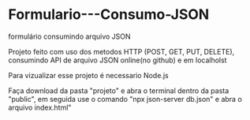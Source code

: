 # Formulario---Consumo-JSON
formulário consumindo arquivo JSON
<p>Projeto feito com uso dos metodos HTTP (POST, GET, PUT, DELETE), consumindo API de arquivo JSON online(no github) e em localholst</p>
<p>Para vizualizar esse projeto é necessario Node.js<p>
<p>Faça download da pasta "projeto" e abra o terminal dentro da pasta "public", em seguida use o comando "npx json-server db.json" e abra o arquivo index.html"</p>
